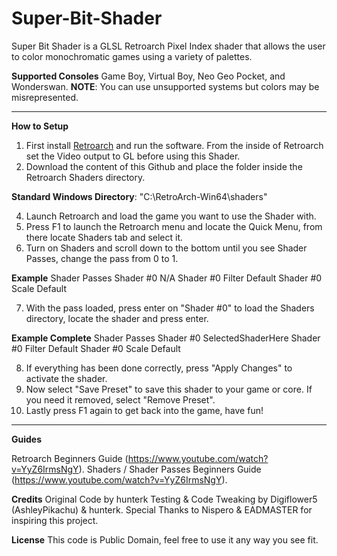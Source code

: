 # Super-Bit-Shader
Super Bit Shader is a GLSL Retroarch Pixel Index shader that allows the user to color monochromatic games using a variety of palettes.

**Supported Consoles**
Game Boy, Virtual Boy, Neo Geo Pocket, and Wonderswan.
**NOTE**: You can use unsupported systems but colors may be misrepresented.

-----------------------------------------------------------------------------------------------------------------------
**How to Setup**
1. First install [Retroarch](https://www.retroarch.com/) and run the software. From the inside of Retroarch set the Video output to GL before using this Shader.
2. Download the content of this Github and place the folder inside the Retroarch Shaders directory.

**Standard Windows Directory**: "C:\RetroArch-Win64\shaders"

4. Launch Retroarch and load the game you want to use the Shader with.
5. Press F1 to launch the Retroarch menu and locate the Quick Menu, from there locate Shaders tab and select it.
6. Turn on Shaders and scroll down to the bottom until you see Shader Passes, change the pass from 0 to 1.

**Example**
Shader Passes
Shader #0                      N/A
Shader #0 Filter               Default
Shader #0 Scale                Default

7. With the pass loaded, press enter on "Shader #0" to load the Shaders directory, locate the shader and press enter.

**Example Complete**
Shader Passes
Shader #0                      SelectedShaderHere
Shader #0 Filter               Default
Shader #0 Scale                Default

8. If everything has been done correctly, press "Apply Changes" to activate the shader.
9. Now select "Save Preset" to save this shader to your game or core. If you need it removed, select "Remove Preset".
10. Lastly press F1 again to get back into the game, have fun!
    
-----------------------------------------------------------------------------------------------------------------------
**Guides**

Retroarch Beginners Guide (https://www.youtube.com/watch?v=YyZ6IrmsNgY). 
Shaders / Shader Passes Beginners Guide (https://www.youtube.com/watch?v=YyZ6IrmsNgY). 

**Credits**
Original Code by hunterk
Testing & Code Tweaking by Digiflower5 (AshleyPikachu) & hunterk.
Special Thanks to Nispero & EADMASTER for inspiring this project.

**License**
This code is Public Domain, feel free to use it any way you see fit.

